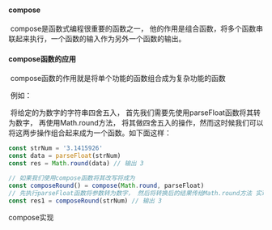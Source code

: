 #### compose

​	compose是函数式编程很重要的函数之一， 他的作用是组合函数，将多个函数串联起来执行，一个函数的输入作为另外一个函数的输出。

#### compose函数的应用

​	compose函数的作用就是将单个功能的函数组合成为复杂功能的函数

​	例如： 

​		将给定的为数字的字符串四舍五入， 首先我们需要先使用parseFloat函数将其转为数字， 再使用Math.round方法， 将其做四舍五入的操作，然而这时候我们可以将这两步操作组合起来成为一个函数。如下面这样：

```js
const strNum = '3.1415926'
const data = parseFloat(strNum)
const res = Math.round(data) // 输出 3

// 如果我们使用compose函数将其改写将成为
const composeRound() = compose(Math.round, parseFloat)
// 先执行parseFloat函数将参数转为数字， 然后将转换后的结果传给Math.round方法 实现同样的效果
const res1 = composeRound(strNum) // 输出 3
```

compose实现

```js

```



​	











